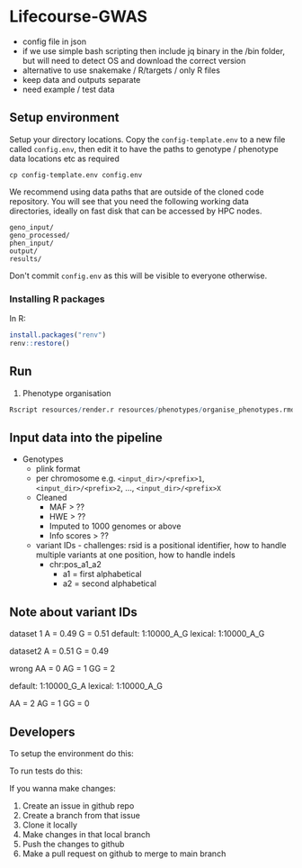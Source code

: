 # Lifecourse-GWAS

- config file in json
- if we use simple bash scripting then include jq binary in the /bin folder, but will need to detect OS and download the correct version
- alternative to use snakemake / R/targets / only R files
- keep data and outputs separate
- need example / test data


## Setup environment

Setup your directory locations. Copy the `config-template.env` to a new file called `config.env`, then edit it to have the paths to genotype / phenotype data locations etc as required

```
cp config-template.env config.env
```

We recommend using data paths that are outside of the cloned code repository. You will see that you need the following working data directories, ideally on fast disk that can be accessed by HPC nodes.

```
geno_input/
geno_processed/
phen_input/
output/
results/
```

Don't commit `config.env` as this will be visible to everyone otherwise.


### Installing R packages

In R:

```r
install.packages("renv")
renv::restore()
```

## Run

1. Phenotype organisation

```r
Rscript resources/render.r resources/phenotypes/organise_phenotypes.rmd
```


## Input data into the pipeline

- Genotypes
    - plink format
    - per chromosome e.g. `<input_dir>/<prefix>1`, `<input_dir>/<prefix>2`, ..., `<input_dir>/<prefix>X`
    - Cleaned
        - MAF > ??
        - HWE > ??
        - Imputed to 1000 genomes or above
        - Info scores > ??
    - variant IDs - challenges: rsid is a positional identifier, how to handle multiple variants at one position, how to handle indels
        - chr:pos_a1_a2
            - a1 = first alphabetical
            - a2 = second alphabetical
    

## Note about variant IDs

dataset 1
A = 0.49
G = 0.51
default: 1:10000_A_G
lexical: 1:10000_A_G


dataset2
A = 0.51
G = 0.49


wrong
AA = 0
AG = 1
GG = 2

default: 1:10000_G_A
lexical: 1:10000_A_G

AA = 2
AG = 1
GG = 0



## Developers

To setup the environment do this:

To run tests do this:

If you wanna make changes:

1. Create an issue in github repo
2. Create a branch from that issue
3. Clone it locally
4. Make changes in that local branch
5. Push the changes to github
6. Make a pull request on github to merge to main branch

